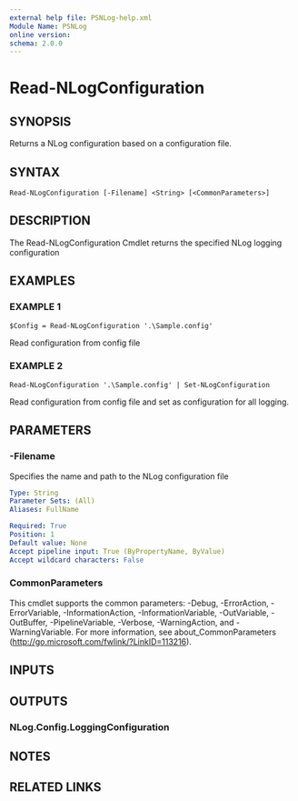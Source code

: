 ```yaml
---
external help file: PSNLog-help.xml
Module Name: PSNLog
online version:
schema: 2.0.0
---
```


# Read-NLogConfiguration

## SYNOPSIS
Returns a NLog configuration based on a configuration file.

## SYNTAX

```
Read-NLogConfiguration [-Filename] <String> [<CommonParameters>]
```

## DESCRIPTION
The Read-NLogConfiguration Cmdlet returns the specified NLog logging configuration

## EXAMPLES

### EXAMPLE 1
```
$Config = Read-NLogConfiguration '.\Sample.config'
```

Read configuration from config file

### EXAMPLE 2
```
Read-NLogConfiguration '.\Sample.config' | Set-NLogConfiguration
```

Read configuration from config file and set as configuration for all logging.

## PARAMETERS

### -Filename
Specifies the name and path to the NLog configuration file

```yaml
Type: String
Parameter Sets: (All)
Aliases: FullName

Required: True
Position: 1
Default value: None
Accept pipeline input: True (ByPropertyName, ByValue)
Accept wildcard characters: False
```

### CommonParameters
This cmdlet supports the common parameters: -Debug, -ErrorAction, -ErrorVariable, -InformationAction, -InformationVariable, -OutVariable, -OutBuffer, -PipelineVariable, -Verbose, -WarningAction, and -WarningVariable.
For more information, see about_CommonParameters (http://go.microsoft.com/fwlink/?LinkID=113216).

## INPUTS

## OUTPUTS

### NLog.Config.LoggingConfiguration

## NOTES

## RELATED LINKS
